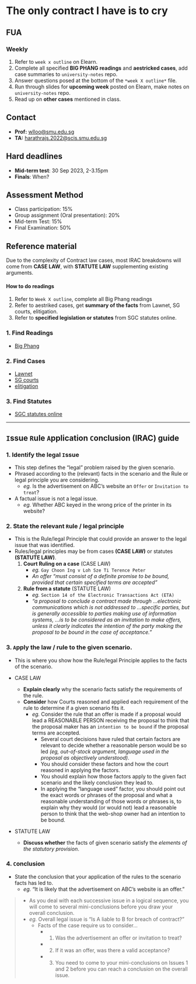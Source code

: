 # The only contract I have is to cry

## FUA

### Weekly

1. Refer to `week x outline` on Elearn.
2. Complete all specified **BIG PHANG readings** and **aestricked cases**, add case summaries to `university-notes` repo.
3. Answer questions posed at the bottom of the `*week X outline*` file.
4. Run through slides for **upcoming week** posted on Elearn, make notes on `university-notes` repo.
5. Read up on **other cases** mentioned in class.

## Contact

* **Prof:** wlloo@smu.edu.sg
* **TA:** harathrajs.2022@scis.smu.edu.sg

## Hard deadlines

* **Mid-term test**: 30 Sep 2023, 2-3.15pm
* **Finals**: When?

## Assessment Method

* Class participation: 15%
* Group assignment (Oral presentation): 20%
* Mid-term Test: 15%
* Final Examination: 50%  

## Reference material

Due to the complexity of Contract law cases, most IRAC breakdowns will come from **CASE LAW**, with **STATUTE LAW** supplementing existing arguments.

#### How to do readings

1. Refer to `Week X outline`, complete all Big Phang readings
2. Refer to aestriked cases, get **summary of the facts** from Lawnet, SG courts, elitigation.
3. Refer to **specified legislation or statutes** from SGC statutes online.

### 1. Find Readings

* [Big Phang](https://store.lawnet.com/the-law-of-contract-in-singapore-2nd-edition.html)

### 2. Find Cases

* [Lawnet](https://www.lawnet.sg/lawnet/web/lawnet/home)
* [SG courts](https://www.judiciary.gov.sg/)
* [elitigation](https://www.elitigation.sg/_layouts/IELS/HomePage/Pages/Home.aspx)

### 3. Find Statutes

* [SGC statutes online](https://sso.agc.gov.sg/)

---

## `I`ssue `R`ule `A`pplication `C`onclusion (IRAC) guide 

### 1. Identify the legal `I`ssue
* This step defines the “legal” problem raised by the given scenario. 
* Phrased according to the (relevant) facts in the scenario and the Rule or legal principle you are considering.  
    * *eg.* Is the advertisement on ABC’s website an `Offer` or `Invitation to treat`?
* A factual issue is not a legal issue.
    * *eg.* Whether ABC keyed in the wrong price of the printer in its website?

### 2. State the relevant `R`ule / legal principle
* This is the Rule/legal Principle that could provide an answer to the legal issue that was identified. 
* Rules/legal principles may be from cases **(CASE LAW)** or statutes **(STATUTE LAW)**.
    1. **Court Ruling on a case** (CASE LAW)
        * *eg.* `Gay Choon Ing v Loh Sze Ti Terence Peter`
        * *An offer “must consist of a definite promise to be bound, provided that certain specified terms are accepted”* 
    2. **Rule from a statute** (STATUTE LAW)
        * *eg.* `Section 14 of the Electronic Transactions Act (ETA)` 
        * *“a proposal to conclude a contract made through ...electronic communications which is not addressed to ...specific parties, but is generally accessible to parties making use of information systems, ...is to be considered as an invitation to make offers, unless it clearly indicates the intention of the party making the proposal to be bound in the case of acceptance.”*

### 3. `A`pply the law / rule to the given scenario.
* This is where you show how the Rule/legal Principle applies to the facts of the scenario.  
* CASE LAW
    * **Explain clearly** why the scenario facts satisfy the requirements of the rule.  
    * **Consider** how Courts reasoned and applied each requirement of the rule to determine if a given scenario fits it.
        * *eg.* Consider the rule that an offer is made if a proposal would lead a REASONABLE PERSON receiving the proposal to think that the proposal maker has an `intention to be bound` if the proposal terms are accepted. 
            * Several court decisions have ruled that certain factors are relevant to decide whether a reasonable person would be so led *(eg, out-of-stock argument, language used in the proposal as objectively understood)*. 
            * You should consider these factors and how the court reasoned in applying the factors. 
            * You should explain how those factors apply to the given fact scenario and the likely conclusion they lead to. 
            * In applying the “language used” factor, you should point out the exact words or phrases of the proposal and what a reasonable understanding of those words or phrases is, to explain why they would (or would not) lead a reasonable person to think that the web-shop owner had an intention to be bound.

* STATUTE LAW  
    * **Discuss whether** the facts of given scenario satisfy the *elements of the statutory provision*. 

### 4. `C`onclusion

* State the conclusion that your application of the rules to the scenario facts has led to.
    * *eg.* “It is likely that the advertisement on ABC’s website is an offer.”

> * As you deal with each successive issue in a logical sequence, you will come to several mini-conclusions before you draw your overall conclusion. 
> * *eg.* Overall legal issue is “Is A liable to B for breach of contract?”   
>   * Facts of the case require us to consider...
>       * 1. Was the advertisement an offer or invitation to treat? 
>       * 2. If it was an offer, was there a valid acceptance? 
>       * 3. You need to come to your mini-conclusions on Issues 1 and 2 before you can reach a conclusion on the overall issue.
